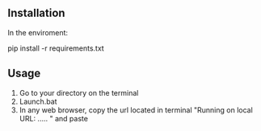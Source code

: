 ## Installation
In the enviroment:

pip install -r requirements.txt

## Usage
1. Go to your directory on the terminal
2. Launch.bat
3. In any web browser, copy the url located in terminal "Running on local URL: ..... " and paste
